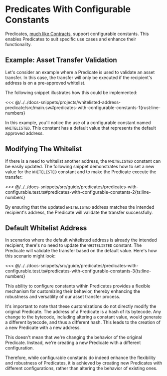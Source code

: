 # Predicates With Configurable Constants

Predicates, [much like Contracts](../contracts/configurable-constants.md), support configurable constants. This enables Predicates to suit specific use cases and enhance their functionality.

## Example: Asset Transfer Validation

Let's consider an example where a Predicate is used to validate an asset transfer. In this case, the transfer will only be executed if the recipient's address is on a pre-approved whitelist.

The following snippet illustrates how this could be implemented:

<<< @/../../docs-snippets/projects/whitelisted-address-predicate/src/main.sw#predicates-with-configurable-constants-1{rust:line-numbers}

In this example, you'll notice the use of a configurable constant named `WHITELISTED`. This constant has a default value that represents the default approved address.

## Modifying The Whitelist

If there is a need to whitelist another address, the `WHITELISTED` constant can be easily updated. The following snippet demonstrates how to set a new value for the `WHITELISTED` constant and to make the Predicate execute the transfer:

<<< @/../../docs-snippets/src/guide/predicates/predicates-with-configurable.test.ts#predicates-with-configurable-constants-2{ts:line-numbers}

By ensuring that the updated `WHITELISTED` address matches the intended recipient's address, the Predicate will validate the transfer successfully.

## Default Whitelist Address

In scenarios where the default whitelisted address is already the intended recipient, there's no need to update the `WHITELISTED` constant. The Predicate will validate the transfer based on the default value. Here's how this scenario might look:

<<< @/../../docs-snippets/src/guide/predicates/predicates-with-configurable.test.ts#predicates-with-configurable-constants-3{ts:line-numbers}

This ability to configure constants within Predicates provides a flexible mechanism for customizing their behavior, thereby enhancing the robustness and versatility of our asset transfer process.

It's important to note that these customizations do not directly modify the original Predicate. The address of a Predicate is a hash of its bytecode. Any change to the bytecode, including altering a constant value, would generate a different bytecode, and thus a different hash. This leads to the creation of a new Predicate with a new address.

This doesn't mean that we're changing the behavior of the original Predicate. Instead, we're creating a new Predicate with a different configuration.

Therefore, while configurable constants do indeed enhance the flexibility and robustness of Predicates, it is achieved by creating new Predicates with different configurations, rather than altering the behavior of existing ones.
